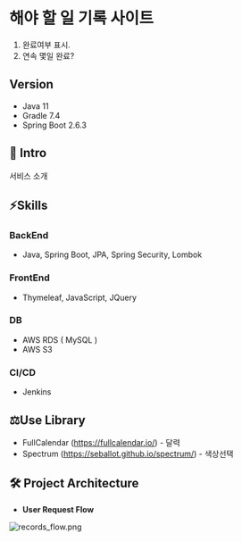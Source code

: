 # 해야 할 일 기록 사이트
 1. 완료여부 표시.
 2. 연속 몇일 완료?

## Version
+ Java 11
+ Gradle 7.4
+ Spring Boot 2.6.3

## 🚀 Intro

서비스 소개

## ⚡Skills

### BackEnd
- Java, Spring Boot, JPA, Spring Security, Lombok

### FrontEnd
- Thymeleaf, JavaScript, JQuery


### DB
- AWS RDS ( MySQL )
- AWS S3

### CI/CD
- Jenkins


## ⚖️Use Library
 
- FullCalendar (https://fullcalendar.io/) - 달력
- Spectrum (https://seballot.github.io/spectrum/) - 색상선택


## 🛠 Project Architecture
- **User Request Flow**

![records_flow.png](https://github.com/rissins/study/blob/master/%EC%9E%90%EB%B0%94%EA%B3%A0%EA%B8%89%EC%8A%A4%ED%84%B0%EB%94%94/images/records_flow.JPG?raw=true)

